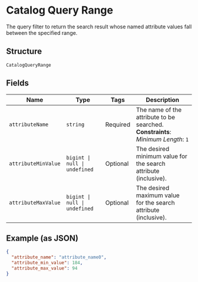 
# Catalog Query Range

The query filter to return the search result whose named attribute values fall between the specified range.

## Structure

`CatalogQueryRange`

## Fields

| Name | Type | Tags | Description |
|  --- | --- | --- | --- |
| `attributeName` | `string` | Required | The name of the attribute to be searched.<br>**Constraints**: *Minimum Length*: `1` |
| `attributeMinValue` | `bigint \| null \| undefined` | Optional | The desired minimum value for the search attribute (inclusive). |
| `attributeMaxValue` | `bigint \| null \| undefined` | Optional | The desired maximum value for the search attribute (inclusive). |

## Example (as JSON)

```json
{
  "attribute_name": "attribute_name0",
  "attribute_min_value": 184,
  "attribute_max_value": 94
}
```


